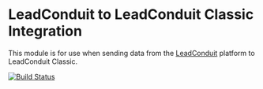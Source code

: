 # LeadConduit to LeadConduit Classic Integration

This module is for use when sending data from the [LeadConduit](http://activeprospect.com/products/leadconduit/) platform to LeadConduit Classic.

[![Build Status](https://github.com/activeprospect/leadconduit-integration-classic/workflows/Node.js%20CI/badge.svg)](https://github.com/activeprospect/leadconduit-integration-classic/actions)
